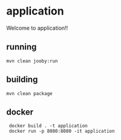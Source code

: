 # application

Welcome to application!!

## running

    mvn clean jooby:run

## building

    mvn clean package

## docker

     docker build . -t application
     docker run -p 8080:8080 -it application
